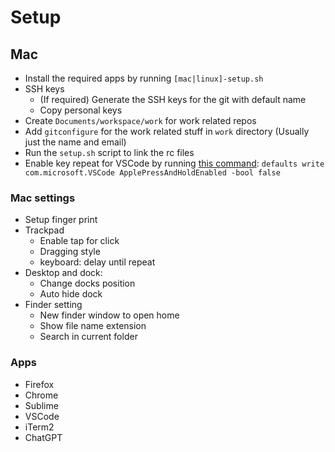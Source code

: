 # Setup

## Mac
- Install the required apps by running `[mac|linux]-setup.sh`
- SSH keys
  - (If required) Generate the SSH keys for the git with default name
  - Copy personal keys
- Create `Documents/workspace/work` for work related repos
- Add `gitconfigure` for the work related stuff in `work` directory (Usually just the name and email)
- Run the `setup.sh` script to link the rc files
- Enable key repeat for VSCode by running [this command](https://github.com/VSCodeVim/Vim#mac): `defaults write com.microsoft.VSCode ApplePressAndHoldEnabled -bool false`

### Mac settings
- Setup finger print
- Trackpad
	- Enable tap for click
	- Dragging style
	- keyboard: delay until repeat
- Desktop and dock:
	- Change docks position
	- Auto hide dock
- Finder setting
	- New finder window to open home
	- Show file name extension
	- Search in current folder

### Apps
- Firefox
- Chrome
- Sublime
- VSCode
- iTerm2
- ChatGPT

